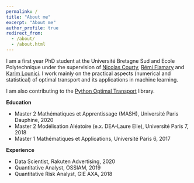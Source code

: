 ```yaml
---
permalink: /
title: "About me"
excerpt: "About me"
author_profile: true
redirect_from: 
  - /about/
  - /about.html
---
```


I am a first year PhD student at the Université Bretagne Sud and Ecole Polytechnique under the supervision of [Nicolas Courty](https://people.irisa.fr/Nicolas.Courty/), [Rémi Flamary](https://remi.flamary.com/index.html) and [Karim Lounici](http://www.cmapx.polytechnique.fr/~karim.lounici/). I work mainly on the practical aspects (numerical and statistical) of optimal transport and its applications in machine learning.

I am also contributing to the [Python Optimal Transport](https://pythonot.github.io/index.html) library.

**Education**

* Master 2 Mathématiques et Apprentissage (MASH), Université Paris Dauphine, 2020
* Master 2 Modélisation Aléatoire (e.x. DEA-Laure Elie), Université Paris 7, 2018
* Master 1 Mathématiques et Applications, Université Paris 6, 2017

**Experience**

* Data Scientist, Rakuten Advertising, 2020
* Quantitative Analyst, OSSIAM, 2019
* Quantitative Risk Analyst, GIE AXA, 2018